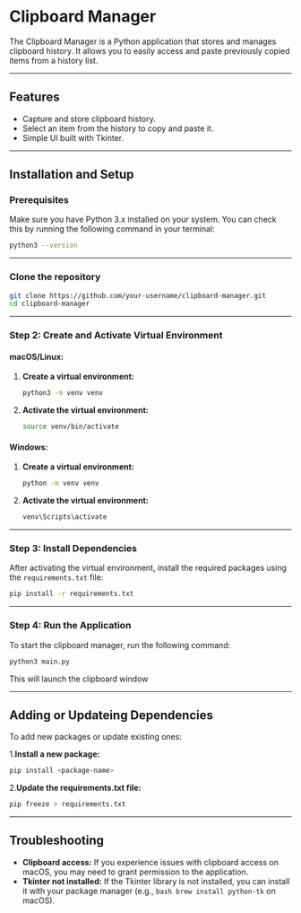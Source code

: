 # Clipboard Manager

The Clipboard Manager is a Python application that stores and manages clipboard history. It allows you to easily access and paste previously copied items from a history list.

---

## Features

- Capture and store clipboard history.
- Select an item from the history to copy and paste it.
- Simple UI built with Tkinter.

---

## Installation and Setup

### Prerequisites

Make sure you have Python 3.x installed on your system. You can check this by running the following command in your terminal:

```bash
python3 --version
```

---


### Clone the repository 

```bash
git clone https://github.com/your-username/clipboard-manager.git
cd clipboard-manager
```

---

### Step 2: Create and Activate Virtual Environment

#### macOS/Linux:

1. **Create a virtual environment:**

    ```bash
    python3 -m venv venv
    ```

2. **Activate the virtual environment:**

    ```bash
    source venv/bin/activate
    ```

#### Windows:

1. **Create a virtual environment:**

    ```bash
    python -m venv venv
    ```

2. **Activate the virtual environment:**

    ```bash
    venv\Scripts\activate
    ```

---

### Step 3: Install Dependencies

After activating the virtual environment, install the required packages using the `requirements.txt` file:

```bash
pip install -r requirements.txt
```

---

### Step 4: Run the Application 

To start the clipboard manager, run the following command:

```bash
python3 main.py
```
This will launch the clipboard window

---

## Adding or Updateing Dependencies

To add new packages or update existing ones:

1.**Install a new package:**
```bash
pip install <package-name>
```
2.**Update the requirements.txt file:**
```bash
pip freeze > requirements.txt
```

---

## Troubleshooting 

- **Clipboard access:** If you experience issues with clipboard access on macOS, you may need to grant permission to the application.
- **Tkinter not installed:** If the Tkinter library is not installed, you can install it with your package manager (e.g., ```bash brew install python-tk``` on macOS).


